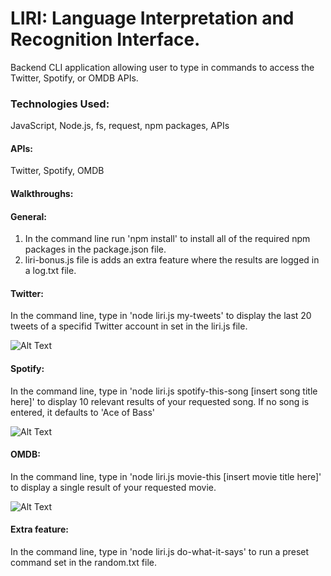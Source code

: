 # LIRI: Language Interpretation and Recognition Interface.

Backend CLI application allowing user to type in commands to access the Twitter, Spotify, or OMDB APIs.

### Technologies Used:
JavaScript, Node.js, fs, request, npm packages, APIs

#### APIs:
Twitter, Spotify, OMDB

#### Walkthroughs:
#### General:
1. In the command line run 'npm install' to install all of the required npm packages in the package.json file.
2. liri-bonus.js file is adds an extra feature where the results are logged in a log.txt file.


#### Twitter:
In the command line, type in 'node liri.js my-tweets' to display the last 20 tweets of a specifid Twitter account in set in the liri.js file.

![Alt Text](https://github.com/Ropestar1/liri-node-app/blob/master/ReadME-Material/LIRI-my-tweets.gif)

#### Spotify:
In the command line, type in 'node liri.js spotify-this-song [insert song title here]' to display 10 relevant results of your requested song. If no song is entered, it defaults to 'Ace of Bass'

![Alt Text](https://github.com/Ropestar1/liri-node-app/blob/master/ReadME-Material/LIRI-spotify.gif)

#### OMDB:
In the command line, type in 'node liri.js movie-this [insert movie title here]' to display a single result of your requested movie.

![Alt Text](https://github.com/Ropestar1/liri-node-app/blob/master/ReadME-Material/LIRI-movie.gif)

#### Extra feature:
In the command line, type in 'node liri.js do-what-it-says' to run a preset command set in the random.txt file.